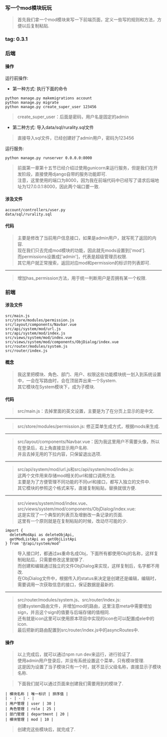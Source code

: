 ### 写一个mod模块玩玩
> 首先我们拿一个mod模块来写一下前端页面，定义一些写的规则和方法，方便以后复制粘贴.  

### tag: 0.3.1

### 后端

#### 操作
运行前操作:

* 第一种方式: 执行下面的命令  
```
python manage.py makemigrations account
python manage.py migrate
python manage.py create_super_user 123456
```
> create_super_user：后面是密码，用户名是固定的admin  

* 第二种方式: 导入data/sql/rurality.sql文件  
> 直接导入sql文件，已经创建好了admin用户，密码为123456  

运行服务:
```
python manage.py runserver 0.0.0.0:8000
```
> 前面第一章第十五节已经介绍过使用gunicorn来运行服务，但是我们在开发阶段，直接使用django自带的服务功能即可.  
> 注意，这里使用的端口为8000，因为我在前端代码中已经写了请求后端地址为127.0.0.1:8000，因此两个端口要一致.  

#### 涉及文件
```
account/controllers/user.py
data/sql/rurality.sql
```

#### 代码
> 主要是修改了当前用户信息接口，如果是admin用户，就写死了返回的内容.  
> 现在我们只去完成mod模块的功能，因此就先mods设置到['mod'].  
> 而permissions设置成['admin']，代表是超级管理员权限.  
> 其它用户就正常搜索，返回对应mod和permission的标识符列表即可.  

------
> 增加has_permission方法，用于统一判断用户是否拥有某一个权限.  


### 前端

#### 涉及文件
```
src/main.js
src/store/modules/permission.js
src/layout/components/Navbar.vue
src/api/system/mod/url.js
src/api/system/mod/index.js
src/views/system/mod/index.vue
src/views/system/mod/components/ObjDialog/index.vue
src/router/modules/system.js
src/router/index.js
```

#### 概念
> 我这里把模块、角色、部门、用户、权限这些功能模块统一划入到系统设置中，一会在写路由时，会在顶层弄出来一个System.  
> 其它模块在System模块下，成为子模块.  

#### 代码
> src/main.js：去掉里面的英文设置，主要是为了在分页上显示的是中文.  

------
> src/store/modules/permission.js: 修正菜单生成方式，根据mods来生成.  

------
> src/layout/components/Navbar.vue：因为我这里用户不需要头像，所以在登录后，右上角直接显示用户名称.  
> 并且去掉无用的下拉内容，只保留退出选项.  

------
> src/api/system/mod/url.js和src/api/system/mod/index.js:   
> 这两个文件用来存储mod相关的url和接口调用方法.  
> 主要是为了方便管理不同功能的不同url和接口，都写入独立的文件中.  
> 其它模块的参照这个格式来写，直接复制粘贴，替换就很方便.  

------
> src/views/system/mod/index.vue、src/views/system/mod/components/ObjDialog/index.vue:  
> 这是实现了一个典型的列表页及增删改一条记录的页面.  
> 这里有一个原则就是在复制粘贴的时候，改动尽可能的少.  
```
import {
  deleteModApi as deleteObjApi,
  getModListApi as getObjListApi
} from '@/api/system/mod'
```
> 导入接口时，都通过as重命名成Obj，下面所有都使用Obj的名称，这样复制粘贴后，只需要修改这里就够了.  
> 而创建和编辑通过独立的文件ObjDialog来实现，这样复制后，名字都不用改.  
> 在ObjDialog文件中，根据传入的status来决定是创建还是编辑，编辑时，需要调用一次获取信息的接口，保证数据是最新的.  

------
> src/router/modules/system.js、src/router/index.js:  
> 创建system路由文件，并增加mod的路由，这里注意meta中需要增加sign，并且这个sign的值要与后端存储的值相同.  
> 还有就是icon这里可以使用原本项目中实现的icon也可以配置成ele中的icon.  
> 最后把新的路由配置到src/router/index.js中的asyncRoutes中.  

#### 操作
> 以上完成后，就可以通过npm run dev来运行，进行验证了.  
> 使用admin用户登录后，并没有系统设置这个菜单，只有模块管理.  
> 这是因为设置了当子模块只有一个时，就不显示父级名称，直接显示子模块名称.  

> 下面我们就可以通过页面来创建我们需要用到的模块了.  
```
| 模块名称 | 唯一标识 | 排序值 |
| - | - | - |
| 用户管理 | user | 30 |
| 角色管理 | role | 25 |
| 部门管理 | department | 20 |
| 模块管理 | mod | 10 |
```
> 创建完这些模块后，就完成了.  
